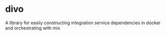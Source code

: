 # divo
A library for easily constructing integration service dependencies in docker and orchestrating with mix
